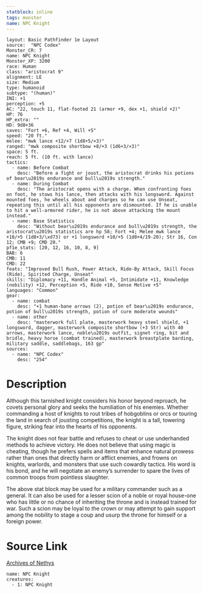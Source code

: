```yaml
---
statblock: inline
tags: monster
name: NPC Knight
---
```

```statblock
layout: Basic Pathfinder 1e Layout
source:  "NPC Codex"
Monster_CR: 7
name: NPC Knight
Monster_XP: 3200
race: Human
class: "aristocrat 9"
alignment: LE
size: Medium
type: humanoid
subtype: "(human)"
INI: +1
perception: +5
AC: "22, touch 11, flat-footed 21 (armor +9, dex +1, shield +2)"
HP: 76
HP_extra: ""
HD: 9d8+36
saves: "Fort +6, Ref +4, Will +5"
speed: "20 ft."
melee: "mwk lance +12/+7 (1d8+5/×3)"
ranged: "mwk composite shortbow +8/+3 (1d6+3/×3)"
space: 5 ft.
reach: 5 ft. (10 ft. with lance)
tactics:
  - name: Before Combat
    desc: "Before a fight or joust, the aristocrat drinks his potions of bear\u2019s endurance and bull\u2019s strength."
  - name: During Combat
    desc: "The aristocrat opens with a charge. When confronting foes on foot, he stows his lance, then attacks with his longsword. Against mounted foes, he wheels about and charges so he can use Unseat, repeating this until all his opponents are dismounted. If he is unable to hit a well-armored rider, he is not above attacking the mount instead."
  - name: Base Statistics
    desc: "Without bear\u2019s endurance and bull\u2019s strength, the aristocrat\u2019s statistics are hp 58; Fort +4; Melee mwk lance +10/+5 (1d8+3/\xd73) or +1 longsword +10/+5 (1d8+4/19-20); Str 16, Con 12; CMB +9; CMD 20."
pf1e_stats: [20, 12, 16, 10, 8, 9]
BAB: 6
CMB: 11
CMD: 22
feats: "Improved Bull Rush, Power Attack, Ride-By Attack, Skill Focus (Ride), Spirited Charge, Unseat"
skills: "Diplomacy +11, Handle Animal +5, Intimidate +11, Knowledge (nobility) +12, Perception +5, Ride +10, Sense Motive +5"
languages: "Common"
gear:
  - name: combat
    desc: "+1 human-bane arrows (2), potion of bear\u2019s endurance, potion of bull\u2019s strength, potion of cure moderate wounds"
  - name: other
    desc: "masterwork full plate, masterwork heavy steel shield, +1 longsword, dagger, masterwork composite shortbow (+3 Str) with 40 arrows, masterwork lance, noble\u2019s outfit, signet ring, bit and bridle, heavy horse (combat trained), masterwork breastplate barding, military saddle, saddlebags, 163 gp"
sources:
  - name: "NPC Codex"
    desc: "254"
```
# Description
Although this tarnished knight considers his honor beyond reproach, he covets personal glory and seeks the humiliation of his enemies. Whether commanding a host of knights to rout tribes of hobgoblins or orcs or touring the land in search of jousting competitions, the knight is a tall, towering figure, striking fear into the hearts of his opponents.

The knight does not fear battle and refuses to cheat or use underhanded methods to achieve victory. He does not believe that using magic is cheating, though he prefers spells and items that enhance natural prowess rather than ones that directly harm or afflict enemies, and frowns on knights, warlords, and monsters that use such cowardly tactics. His word is his bond, and he will negotiate an enemy’s surrender to spare the lives of common troops from pointless slaughter.

The above stat block may be used for a military commander such as a general. It can also be used for a lesser scion of a noble or royal house-one who has little or no chance of inheriting the throne and is instead trained for war. Such a scion may be loyal to the crown or may attempt to gain support among the nobility to stage a coup and usurp the throne for himself or a foreign power.
# Source Link
[Archives of Nethys](https://aonprd.com/NPCDisplay.aspx?ItemName=Knight)
```encounter-table
name: NPC Knight
creatures:
  - 1: NPC Knight
```
